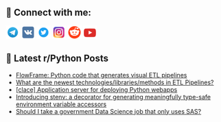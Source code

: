 ## 🔎 Connect with me:
[<img src="https://github.com/bullbesh/bullbesh/blob/main/images/Telegram.png" width="32" height="32" />](https://t.me/bullbesh)
[<img src="https://github.com/bullbesh/bullbesh/blob/main/images/VK.png" width="32" height="32" />](https://vk.com/bullbesh)
[<img src="https://github.com/bullbesh/bullbesh/blob/main/images/Twitter.png" width="32" height="32" />](https://twitter.com/bullbesh1)
[<img src="https://github.com/bullbesh/bullbesh/blob/main/images/Instagram.png" width="32" height="32" />](https://www.instagram.com/bullbesh)
[<img src="https://github.com/bullbesh/bullbesh/blob/main/images/Reddit.png" width="32" height="32" />](https://www.reddit.com/user/bullbesh)
[<img src="https://github.com/bullbesh/bullbesh/blob/main/images/YouTube.png" width="32" height="32" />](https://www.youtube.com/channel/UCtfjRs6uzgq5mfm8S06WTcg)

## 📕 Latest r/Python Posts
<!-- BLOG-POST-LIST:START -->
- [FlowFrame: Python code that generates visual ETL pipelines](https://www.reddit.com/r/Python/comments/1kp0er9/flowframe_python_code_that_generates_visual_etl/)
- [What are the newest technologies/libraries/methods in ETL Pipelines?](https://www.reddit.com/r/Python/comments/1kozqgo/what_are_the_newest_technologieslibrariesmethods/)
- [[clace] Application server for deploying Python webapps](https://www.reddit.com/r/Python/comments/1kozmks/clace_application_server_for_deploying_python/)
- [Introducing stenv: a decorator for generating meaningfully type-safe environment variable accessors](https://www.reddit.com/r/Python/comments/1kozdkk/introducing_stenv_a_decorator_for_generating/)
- [Should I take a government Data Science job that only uses SAS?](https://www.reddit.com/r/Python/comments/1koy4vw/should_i_take_a_government_data_science_job_that/)
<!-- BLOG-POST-LIST:END -->
